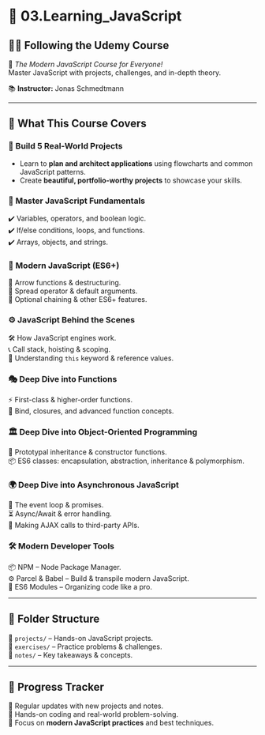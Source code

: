 # 🚀 03.Learning_JavaScript

## 👨‍💻 Following the Udemy Course  
🎯 *The Modern JavaScript Course for Everyone!*  
Master JavaScript with projects, challenges, and in-depth theory.  

📚 **Instructor:** Jonas Schmedtmann  

---

## 📖 What This Course Covers  

### 🎨 Build 5 Real-World Projects  
- Learn to **plan and architect applications** using flowcharts and common JavaScript patterns.  
- Create **beautiful, portfolio-worthy projects** to showcase your skills.  

### 🧠 Master JavaScript Fundamentals  
✔️ Variables, operators, and boolean logic.  
✔️ If/else conditions, loops, and functions.  
✔️ Arrays, objects, and strings.  

### 🌟 Modern JavaScript (ES6+)  
🚀 Arrow functions & destructuring.  
📌 Spread operator & default arguments.  
🔗 Optional chaining & other ES6+ features.  

### ⚙️ JavaScript Behind the Scenes  
🛠️ How JavaScript engines work.  
📞 Call stack, hoisting & scoping.  
🔑 Understanding `this` keyword & reference values.  

### 🎭 Deep Dive into Functions  
⚡ First-class & higher-order functions.  
🔗 Bind, closures, and advanced function concepts.  

### 🏛️ Deep Dive into Object-Oriented Programming  
🧱 Prototypal inheritance & constructor functions.  
📦 ES6 classes: encapsulation, abstraction, inheritance & polymorphism.  

### 🌍 Deep Dive into Asynchronous JavaScript  
🔄 The event loop & promises.  
⏳ Async/Await & error handling.  
📡 Making AJAX calls to third-party APIs.  

### 🛠️ Modern Developer Tools  
📦 NPM – Node Package Manager.  
⚙️ Parcel & Babel – Build & transpile modern JavaScript.  
📑 ES6 Modules – Organizing code like a pro.  

---

## 📂 Folder Structure  
📁 `projects/` – Hands-on JavaScript projects.  
📁 `exercises/` – Practice problems & challenges.  
📁 `notes/` – Key takeaways & concepts.  

---

## 📅 Progress Tracker  
🔹 Regular updates with new projects and notes.  
🔹 Hands-on coding and real-world problem-solving.  
🔹 Focus on **modern JavaScript practices** and best techniques.  
